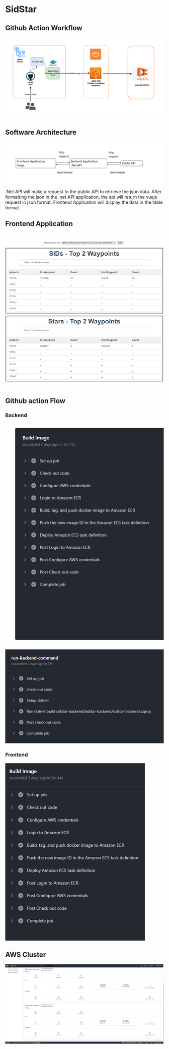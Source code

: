 # SidStar

## Github Action Workflow

![github-small](/Images/github_flow.png)

## Software Architecture

![github](/Images/application_architecture.png)

.Net API will make a request to the public API to retrieve the json data. After formatting the json in the .net API application, the api will return the vuejs request in json format.
Frontend Application will display the data in the table format.

## Frontend Application

![github-small](/Images/frontend_images_1.png)

## Github action Flow

### Backend

![github-small](/Images/net_core_github_action.png)

![github-small](/Images/net_core_github_action2.png)

### Frontend

![github-small](/Images/Frontend_github_action_flow.png)

## AWS Cluster

![github-small](/Images/AWS_Cluster_1.png)
